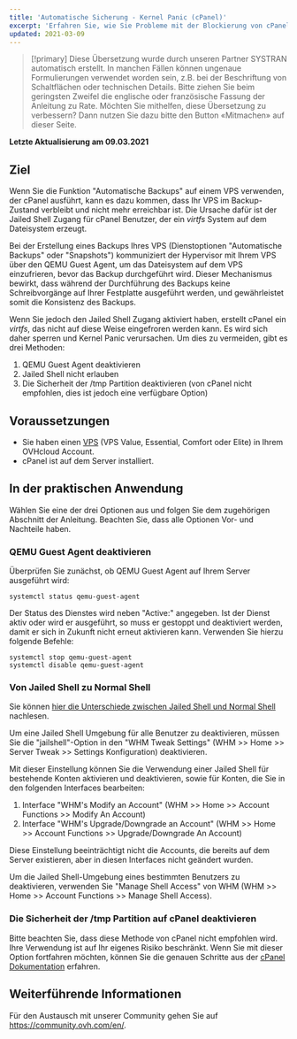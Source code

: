 ```yaml
---
title: 'Automatische Sicherung - Kernel Panic (cPanel)'
excerpt: 'Erfahren Sie, wie Sie Probleme mit der Blockierung von cPanel-Servern beim automatischen Backup von OVHcloud lösen.'
updated: 2021-03-09
---
```


> [!primary]
> Diese Übersetzung wurde durch unseren Partner SYSTRAN automatisch erstellt. In manchen Fällen können ungenaue Formulierungen verwendet worden sein, z.B. bei der Beschriftung von Schaltflächen oder technischen Details. Bitte ziehen Sie beim geringsten Zweifel die englische oder französische Fassung der Anleitung zu Rate. Möchten Sie mithelfen, diese Übersetzung zu verbessern? Dann nutzen Sie dazu bitte den Button «Mitmachen» auf dieser Seite.
>

**Letzte Aktualisierung am 09.03.2021**

## Ziel

Wenn Sie die Funktion "Automatische Backups" auf einem VPS verwenden, der cPanel ausführt, kann es dazu kommen, dass Ihr VPS im Backup-Zustand verbleibt und nicht mehr erreichbar ist. Die Ursache dafür ist der Jailed Shell Zugang für cPanel Benutzer, der ein *virtfs* System auf dem Dateisystem erzeugt.

Bei der Erstellung eines Backups Ihres VPS (Dienstoptionen "Automatische Backups" oder "Snapshots") kommuniziert der Hypervisor mit Ihrem VPS über den QEMU Guest Agent, um das Dateisystem auf dem VPS einzufrieren, bevor das Backup durchgeführt wird. Dieser Mechanismus bewirkt, dass während der Durchführung des Backups keine Schreibvorgänge auf Ihrer Festplatte ausgeführt werden, und gewährleistet somit die Konsistenz des Backups.

Wenn Sie jedoch den Jailed Shell Zugang aktiviert haben, erstellt cPanel ein *virtfs*, das nicht auf diese Weise eingefroren werden kann. Es wird sich daher sperren und Kernel Panic verursachen. Um dies zu vermeiden, gibt es drei Methoden:

1. QEMU Guest Agent deaktivieren
2. Jailed Shell nicht erlauben
3. Die Sicherheit der /tmp Partition deaktivieren (von cPanel nicht empfohlen, dies ist jedoch eine verfügbare Option)

## Voraussetzungen

- Sie haben einen [VPS](https://www.ovhcloud.com/de/vps/) (VPS Value, Essential, Comfort oder Elite) in Ihrem OVHcloud Account.
- cPanel ist auf dem Server installiert.

## In der praktischen Anwendung

Wählen Sie eine der drei Optionen aus und folgen Sie dem zugehörigen Abschnitt der Anleitung. Beachten Sie, dass alle Optionen Vor- und Nachteile haben.

### QEMU Guest Agent deaktivieren

Überprüfen Sie zunächst, ob QEMU Guest Agent auf Ihrem Server ausgeführt wird:

```
systemctl status qemu-guest-agent
```

Der Status des Dienstes wird neben "Active:" angegeben. Ist der Dienst aktiv oder wird er ausgeführt, so muss er gestoppt und deaktiviert werden, damit er sich in Zukunft nicht erneut aktivieren kann. Verwenden Sie hierzu folgende Befehle:

```
systemctl stop qemu-guest-agent
systemctl disable qemu-guest-agent
```

### Von Jailed Shell zu Normal Shell

Sie können [hier die Unterschiede zwischen Jailed Shell und Normal Shell](https://support.cpanel.net/hc/en-us/articles/360051992634-Differences-Between-Normal-and-Jailed-Shell) nachlesen.

Um eine Jailed Shell Umgebung für alle Benutzer zu deaktivieren, müssen Sie die "jailshell"-Option in den "WHM Tweak Settings" (WHM >> Home >> Server Tweak >> Settings Konfiguration) deaktivieren.

Mit dieser Einstellung können Sie die Verwendung einer Jailed Shell für bestehende Konten aktivieren und deaktivieren, sowie für Konten, die Sie in den folgenden Interfaces bearbeiten: 

1. Interface "WHM's Modify an Account" (WHM >> Home >> Account Functions >> Modify An Account)
2. Interface "WHM's Upgrade/Downgrade an Account" (WHM >> Home >> Account Functions >> Upgrade/Downgrade An Account)

Diese Einstellung beeinträchtigt nicht die Accounts, die bereits auf dem Server existieren, aber in diesen Interfaces nicht geändert wurden.

Um die Jailed Shell-Umgebung eines bestimmten Benutzers zu deaktivieren, verwenden Sie "Manage Shell Access" von WHM (WHM >> Home >> Account Functions >> Manage Shell Access).

### Die Sicherheit der /tmp Partition auf cPanel deaktivieren

Bitte beachten Sie, dass diese Methode von cPanel nicht empfohlen wird. Ihre Verwendung ist auf Ihr eigenes Risiko beschränkt. Wenn Sie mit dieser Option fortfahren möchten, können Sie die genauen Schritte aus der [cPanel Dokumentation](https://docs.cpanel.net/knowledge-base/security/tips-to-make-your-server-more-secure/#harden-your-tmp-partition) erfahren.

## Weiterführende Informationen

Für den Austausch mit unserer Community gehen Sie auf <https://community.ovh.com/en/>.
